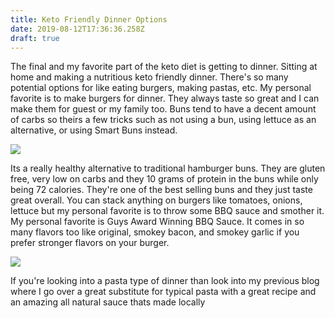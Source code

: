 ```yaml
---
title: Keto Friendly Dinner Options
date: 2019-08-12T17:36:36.258Z
draft: true
---
```

The final and my favorite part of the keto diet is getting to dinner. Sitting at home and making a nutritious keto friendly dinner. There's so many potential options for like eating burgers, making pastas, etc. My personal favorite is to make burgers for dinner. They always taste so great and I can make them for guest or my family too. Buns tend to have a decent amount of carbs so theirs a few tricks such as not using a bun, using lettuce as an alternative, or using Smart Buns instead.

<a href="https://www.amazon.com/Gluten-sugar-starch-sesame-Hamburger/dp/B01CMZC6IO/ref=as_li_ss_il?keywords=keto+buns&qid=1563808842&s=grocery&sr=1-1-spons&psc=1&linkCode=li3&tag=commoncentsan-20&linkId=4b4ebf5de8e0b5bc5f39f24ec40e920e&language=en_US" target="_blank"><img border="0" src="//ws-na.amazon-adsystem.com/widgets/q?_encoding=UTF8&ASIN=B01CMZC6IO&Format=_SL250_&ID=AsinImage&MarketPlace=US&ServiceVersion=20070822&WS=1&tag=commoncentsan-20&language=en_US" ></a><img src="https://ir-na.amazon-adsystem.com/e/ir?t=commoncentsan-20&language=en_US&l=li3&o=1&a=B01CMZC6IO" width="1" height="1" border="0" alt="" style="border:none !important; margin:0px !important;" />

Its a really healthy alternative to traditional hamburger buns. They are gluten free, very low on carbs and they 10 grams of protein in the buns while only being 72 calories. They're one of the best selling buns and they just taste great overall. You can stack anything on burgers like tomatoes, onions, lettuce but my personal favorite is to throw some BBQ sauce and smother it. My personal favorite is Guys Award Winning BBQ Sauce. It comes in so many flavors too like original, smokey bacon, and smokey garlic if you prefer stronger flavors on your burger.

<a href="https://www.amazon.com/Guys-Award-Winning-Sugar-Original/dp/B0079OWL16/ref=as_li_ss_il?keywords=keto+diet&qid=1563807867&s=grocery&sr=1-20&th=1&linkCode=li3&tag=commoncentsan-20&linkId=6be4e1c72698aaf4a199403796c7e7d0&language=en_US" target="_blank"><img border="0" src="//ws-na.amazon-adsystem.com/widgets/q?_encoding=UTF8&ASIN=B0079OWL16&Format=_SL250_&ID=AsinImage&MarketPlace=US&ServiceVersion=20070822&WS=1&tag=commoncentsan-20&language=en_US" ></a><img src="https://ir-na.amazon-adsystem.com/e/ir?t=commoncentsan-20&language=en_US&l=li3&o=1&a=B0079OWL16" width="1" height="1" border="0" alt="" style="border:none !important; margin:0px !important;" />

If you're looking into a pasta type of dinner than look into my previous blog where I go over a great substitute for typical pasta with a great recipe and an amazing all natural sauce thats made locally
